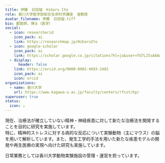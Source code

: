 ```yaml
---
title: 伊藤　日加瑠　Hikaru Ito
role: 香川大学医学部総合生命科学講座　准教授
avatar_filename: 伊藤　日加瑠.tiff
bio: 獣医師、博士（医学）
social:
  - icon: researcherid
    icon_pack: ai
    link: https://researchmap.jp/HikaruIto
  - icon: google-scholar
    icon_pack: ai
    link: https://scholar.google.co.jp/citations?hl=ja&user=TG7LJIsAAAAJ
  - display:
      header: false
    link: https://orcid.org/0000-0002-4693-2482
    icon_pack: ai
    icon: orcid
organizations:
  - name: 香川大学
    url: https://www.kagawa-u.ac.jp/faculty/centers/rfcst/hp/
superuser: true
status:
  icon: ☕️
---
```

現在、治療法が確立していない精神・神経疾患に対して新たな治療法を開発することを目的に研究を実施しています。\
特に、精神的ストレスに対する病的な反応について実験動物（主にマウス）の脳を用いて解析しています。また、発生工学的手法を用いた新たな疾患モデルの開発や再生医療の実現へ向けた研究も実施しています。

日常業務としては香川大学動物実験施設の管理・運営を担っています。